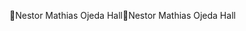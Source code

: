 Nestor Mathias Ojeda Hall                             N e s t o r   M a t h i a s   O j e d a   H a l l                                                         